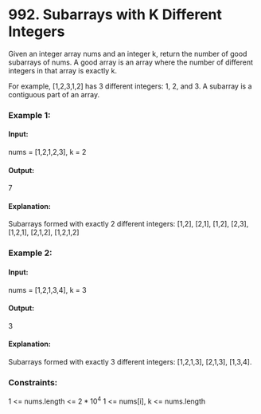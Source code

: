 # 992. Subarrays with K Different Integers
Given an integer array nums and an integer k, return the number of good subarrays of nums.
A good array is an array where the number of different integers in that array is exactly k.

For example, [1,2,3,1,2] has 3 different integers: 1, 2, and 3.
A subarray is a contiguous part of an array.

### Example 1:
#### Input:
nums = [1,2,1,2,3], k = 2
#### Output: 
7
#### Explanation:
Subarrays formed with exactly 2 different integers: [1,2], [2,1], [1,2], [2,3], [1,2,1], [2,1,2], [1,2,1,2]

### Example 2:
#### Input: 
nums = [1,2,1,3,4], k = 3
#### Output: 
3
#### Explanation: 
Subarrays formed with exactly 3 different integers: [1,2,1,3], [2,1,3], [1,3,4].
 
### Constraints:
1 <= nums.length <= $`2 * 10^4`$
1 <= nums[i], k <= nums.length

